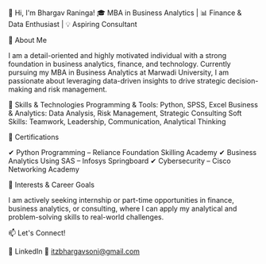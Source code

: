 👋 Hi, I'm Bhargav Raninga!
🎓 MBA in Business Analytics | 📊 Finance & Data Enthusiast | 💡 Aspiring Consultant

🚀 About Me

I am a detail-oriented and highly motivated individual with a strong foundation in business analytics, finance, and technology. Currently pursuing my MBA in Business Analytics at Marwadi University, I am passionate about leveraging data-driven insights to drive strategic decision-making and risk management.

🔹 Skills & Technologies
Programming & Tools: Python, SPSS, Excel
Business & Analytics: Data Analysis, Risk Management, Strategic Consulting
Soft Skills: Teamwork, Leadership, Communication, Analytical Thinking


📜 Certifications

✔ Python Programming – Reliance Foundation Skilling Academy
✔ Business Analytics Using SAS – Infosys Springboard
✔ Cybersecurity – Cisco Networking Academy

💼 Interests & Career Goals

I am actively seeking internship or part-time opportunities in finance, business analytics, or consulting, where I can apply my analytical and problem-solving skills to real-world challenges.

📫 Let's Connect!

🔗 LinkedIn
📧 itzbhargavsoni@gmail.com

<!--
**itzbhargavsoni/itzbhargavsoni** is a ✨ _special_ ✨ repository because its `README.md` (this file) appears on your GitHub profile.

Here are some ideas to get you started:

- 🔭 I’m currently working on ...
- 🌱 I’m currently learning ...
- 👯 I’m looking to collaborate on ...
- 🤔 I’m looking for help with ...
- 💬 Ask me about ...
- 📫 How to reach me: ...
- 😄 Pronouns: ...
- ⚡ Fun fact: ...
-->
